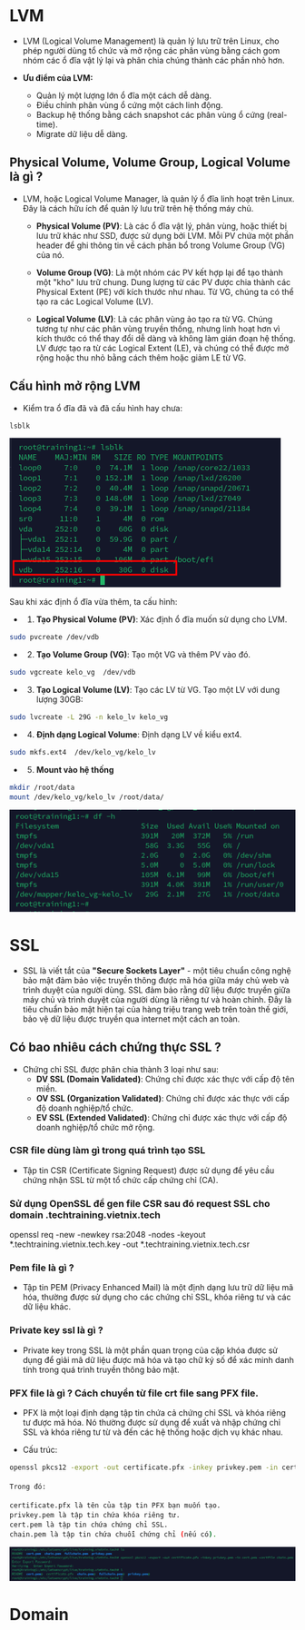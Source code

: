 # LVM

- LVM (Logical Volume Management) là quản lý lưu trữ trên Linux, cho phép người dùng tổ chức và mở rộng các phân vùng bằng cách gom nhóm các ổ đĩa vật lý lại và phân chia chúng thành các phần nhỏ hơn.

- **Ưu điểm của LVM:**
  - Quản lý một lượng lớn ổ đĩa một cách dễ dàng.
  - Điều chỉnh phân vùng ổ cứng một cách linh động.
  - Backup hệ thống bằng cách snapshot các phân vùng ổ cứng (real-time).
  - Migrate dữ liệu dễ dàng.

## Physical Volume, Volume Group, Logical Volume là gì ?

- LVM, hoặc Logical Volume Manager, là  quản lý ổ đĩa linh hoạt trên Linux. Đây là cách hữu ích để quản lý lưu trữ trên hệ thống máy chủ.

  - **Physical Volume (PV)**: Là các ổ đĩa vật lý, phân vùng, hoặc thiết bị lưu trữ khác như SSD, được sử dụng bởi LVM. Mỗi PV chứa một phần header để ghi thông tin về cách phân bổ trong Volume Group (VG) của nó.

  - **Volume Group (VG)**: Là một nhóm các PV kết hợp lại để tạo thành một "kho" lưu trữ chung. Dung lượng từ các PV được chia thành các Physical Extent (PE) với kích thước như nhau. Từ VG, chúng ta có thể tạo ra các Logical Volume (LV).

  - **Logical Volume (LV)**: Là các phân vùng ảo tạo ra từ VG. Chúng tương tự như các phân vùng truyền thống, nhưng linh hoạt hơn vì kích thước có thể thay đổi dễ dàng và không làm gián đoạn hệ thống. LV được tạo ra từ các Logical Extent (LE), và chúng có thể được mở rộng hoặc thu nhỏ bằng cách thêm hoặc giảm LE từ VG.

## Cấu hình mở rộng LVM

- Kiểm tra ổ đĩa đã và đã cấu hình hay chưa:

```bash
lsblk
```

![t2_lsblk](/img/t2_lsblk.png)

Sau khi xác định ổ đĩa vừa thêm, ta cấu hình:

- 1. **Tạo Physical Volume (PV)**: Xác định ổ đĩa muốn sử dụng cho LVM.

```bash
sudo pvcreate /dev/vdb
```

- 2. **Tạo Volume Group (VG)**: Tạo một VG và thêm PV vào đó.

```bash
sudo vgcreate kelo_vg  /dev/vdb
```

- 3. **Tạo Logical Volume (LV)**: Tạo các LV từ VG. Tạo một LV với dung lượng 30GB:

```bash
sudo lvcreate -L 29G -n kelo_lv kelo_vg
```

- 4. **Định dạng Logical Volume**: Định dạng LV về kiểu ext4.

```bash
sudo mkfs.ext4  /dev/kelo_vg/kelo_lv 
```

- 5. **Mount vào hệ thống**

```bash
mkdir /root/data
mount /dev/kelo_vg/kelo_lv /root/data/
```

![mount](/img/t2_mount.png)

# SSL

- SSL là viết tắt của **"Secure Sockets Layer"** - một tiêu chuẩn công nghệ bảo mật đảm bảo việc truyền thông được mã hóa giữa máy chủ web và trình duyệt của người dùng. SSL đảm bảo rằng dữ liệu được truyền giữa máy chủ và trình duyệt của người dùng là riêng tư và hoàn chỉnh. Đây là tiêu chuẩn bảo mật hiện tại của hàng triệu trang web trên toàn thế giới, bảo vệ dữ liệu được truyền qua internet một cách an toàn.

## Có bao nhiêu cách chứng thực SSL ?

- Chứng chỉ SSL được phân chia thành 3 loại như sau:
  - **DV SSL (Domain Validated)**: Chứng chỉ được xác thực với cấp độ tên miền.
  - **OV SSL (Organization Validated)**: Chứng chỉ được xác thực với cấp độ doanh nghiệp/tổ chức.
  - **EV SSL (Extended Validated)**: Chứng chỉ được xác thực với cấp độ doanh nghiệp/tổ chức mở rộng.


### CSR file dùng làm gì trong quá trình tạo SSL

- Tập tin CSR (Certificate Signing Request) được sử dụng để yêu cầu chứng nhận SSL từ một tổ chức cấp chứng chỉ (CA).

### Sử dụng OpenSSL để gen file CSR sau đó request SSL cho domain <name>.techtraining.vietnix.tech

openssl req -new -newkey rsa:2048 -nodes -keyout *.techtraining.vietnix.tech.key -out *.techtraining.vietnix.tech.csr

### Pem file là gì ?

- Tập tin PEM (Privacy Enhanced Mail) là một định dạng lưu trữ dữ liệu mã hóa, thường được sử dụng cho các chứng chỉ SSL, khóa riêng tư và các dữ liệu khác.

### Private key ssl là gì ?

- Private key trong SSL là một phần quan trọng của cặp khóa được sử dụng để giải mã dữ liệu được mã hóa và tạo chữ ký số để xác minh danh tính trong quá trình truyền thông bảo mật.

### PFX file là gì ? Cách chuyển từ file crt file sang PFX file.

- PFX là một loại định dạng tập tin chứa cả chứng chỉ SSL và khóa riêng tư được mã hóa. Nó thường được sử dụng để xuất và nhập chứng chỉ SSL và khóa riêng tư từ và đến các hệ thống hoặc dịch vụ khác nhau.

* Cấu trúc:

```bash
openssl pkcs12 -export -out certificate.pfx -inkey privkey.pem -in cert.pem -certfile chain.pem

Trong đó:

certificate.pfx là tên của tập tin PFX bạn muốn tạo.
privkey.pem là tập tin chứa khóa riêng tư.
cert.pem là tập tin chứa chứng chỉ SSL.
chain.pem là tập tin chứa chuỗi chứng chỉ (nếu có).
```

![PFX](/img/t2_PFX.png)

# Domain

